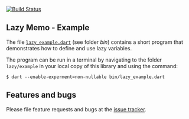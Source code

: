 

[![Build Status](https://travis-ci.com/simphotonics/lazy_memo.svg?branch=main)](https://travis-ci.com/simphotonics/lazy_memo)

## Lazy Memo - Example
The file [`lazy_example.dart`][example.dart] (see folder *bin*) contains a short program that demonstrates how to
define and use lazy variables.

The program can be run in a terminal by navigating to the
folder `lazy/example` in your local copy of this library and using the command:
```Console
$ dart --enable-experment=non-nullable bin/lazy_example.dart
```

## Features and bugs
Please file feature requests and bugs at the [issue tracker].

[issue tracker]: https://github.com/simphotonics/lazy_memo/issues

[example.dart]: https://github.com/simphotonics/lazy_memo/blob/master/example/bin/lazy_example.dart
